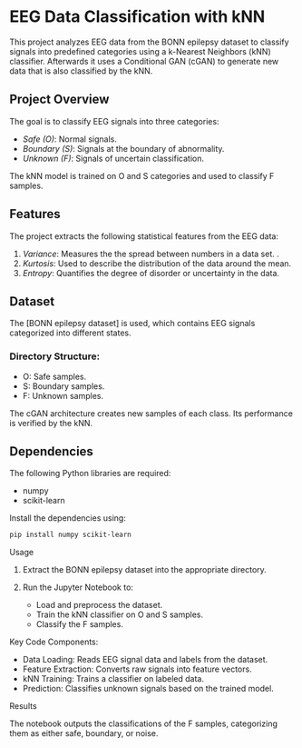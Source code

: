 # EEG Data Classification with kNN

This project analyzes EEG data from the BONN epilepsy dataset to classify signals into predefined categories using a k-Nearest Neighbors (kNN) classifier. Afterwards it uses a Conditional GAN (cGAN) to generate new data that is also classified by the kNN.

## Project Overview
The goal is to classify EEG signals into three categories:
- *Safe (O)*: Normal signals.
- *Boundary (S)*: Signals at the boundary of abnormality.
- *Unknown (F)*: Signals of uncertain classification.

The kNN model is trained on O and S categories and used to classify F samples.

## Features
The project extracts the following statistical features from the EEG data:
1. *Variance*: Measures the the spread between numbers in a data set. .
2. *Kurtosis*: Used to describe the distribution of the data around the mean.
3. *Entropy*: Quantifies the degree of disorder or uncertainty in the data.

## Dataset
The [BONN epilepsy dataset] is used, which contains EEG signals categorized into different states. 

### Directory Structure:
- O: Safe samples.
- S: Boundary samples.
- F: Unknown samples.

The cGAN architecture creates new samples of each class. Its performance is verified by the kNN.

## Dependencies
The following Python libraries are required:
- numpy
- scikit-learn

Install the dependencies using:
```bash
pip install numpy scikit-learn
```

Usage

1.	Extract the BONN epilepsy dataset into the appropriate directory.
2.	Run the Jupyter Notebook to:
   
	*	Load and preprocess the dataset.
	*	Train the kNN classifier on O and S samples.
	*	Classify the F samples.

Key Code Components:

*	Data Loading: Reads EEG signal data and labels from the dataset.
*	Feature Extraction: Converts raw signals into feature vectors.
*	kNN Training: Trains a classifier on labeled data.
*	Prediction: Classifies unknown signals based on the trained model.

Results

The notebook outputs the classifications of the F samples, categorizing them as either safe, boundary, or noise.

